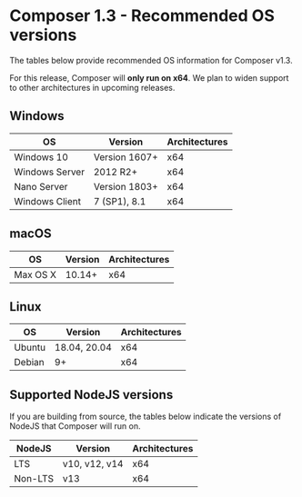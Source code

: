 # Composer 1.3 - Recommended OS versions

The tables below provide recommended OS information for Composer v1.3.

For this release, Composer will **only run on x64**. We plan to widen support to other architectures in upcoming releases.

## Windows

OS                | Version            | Architectures |
------------------|--------------------|---------------|
Windows 10        | Version 1607+      | x64           |
Windows Server    | 2012 R2+           | x64           |
Nano Server       | Version 1803+      | x64           |
Windows Client    | 7 (SP1), 8.1       | x64           |


## macOS

OS                | Version            | Architectures |
------------------|--------------------|---------------|
Max OS X          | 10.14+             | x64           |


## Linux

OS                | Version            | Architectures |
------------------|--------------------|---------------|
Ubuntu            | 18.04, 20.04       | x64           |
Debian            | 9+                 | x64           |


## Supported NodeJS versions

If you are building from source, the tables below indicate the versions of NodeJS that Composer will run on.

NodeJS  |         Version            | Architectures |
--------|----------------------------|---------------|
LTS     | v10, v12, v14              | x64           |
Non-LTS | v13                        | x64           |

